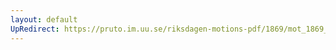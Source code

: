 ```yaml
---
layout: default
UpRedirect: https://pruto.im.uu.se/riksdagen-motions-pdf/1869/mot_1869__ak__182/mot_1869__ak__182-002.pdf
---
```

